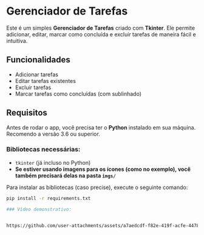 # Gerenciador de Tarefas

Este é um simples **Gerenciador de Tarefas** criado com **Tkinter**. Ele permite adicionar, editar, marcar como concluída e excluir tarefas de maneira fácil e intuitiva.

## Funcionalidades

- Adicionar tarefas
- Editar tarefas existentes
- Excluir tarefas
- Marcar tarefas como concluídas (com sublinhado)

## Requisitos

Antes de rodar o app, você precisa ter o **Python** instalado em sua máquina. Recomendo a versão 3.6 ou superior.

### Bibliotecas necessárias:

- `tkinter` (já incluso no Python)
- **Se estiver usando imagens para os ícones (como no exemplo), você também precisará delas na pasta `imgs/`**

Para instalar as bibliotecas (caso precise), execute o seguinte comando:

```bash
pip install -r requirements.txt

### Vídeo demonstrativo:


https://github.com/user-attachments/assets/a7aedcdf-f82e-419f-acfe-4478a6221394

